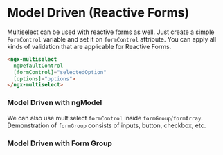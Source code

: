 # Model Driven (Reactive Forms)

Multiselect can be used with reactive forms as well. Just create a simple `FormControl` variable and set it on `formControl` attribute. You can apply all kinds of validation that are applicable for Reactive Forms.

```html
<ngx-multiselect
  ngDefaultControl
  [formControl]="selectedOption"
  [options]="options">
</ngx-multiselect>
```

### Model Driven with ngModel

<ms-model-driven></ms-model-driven>

<code-tabs>
  <code-pane title="app/model-driven.component.html" path="model-driven/src/app/model-driven.component.html"></code-pane>
  <code-pane title="app/model-driven.component.ts" path="model-driven/src/app/model-driven.component.ts"></code-pane>
</code-tabs>

We can also use multiselect `formControl` inside `formGroup`/`formArray`.
Demonstration of `formGroup` consists of inputs, button, checkbox, etc.

### Model Driven with Form Group

<ms-model-driven-form-group></ms-model-driven-form-group>
